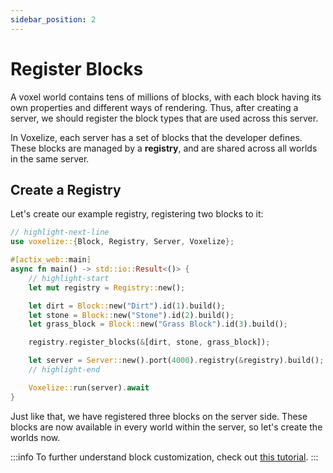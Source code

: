 ```yaml
---
sidebar_position: 2
---
```


# Register Blocks

A voxel world contains tens of millions of blocks, with each block having its own properties and different ways of rendering. Thus, after creating a server, we should register the block types that are used across this server.

In Voxelize, each server has a set of blocks that the developer defines. These blocks are managed by a **registry**, and are shared across all worlds in the same server.

## Create a Registry

Let's create our example registry, registering two blocks to it:

```rust title="server/main.rs"
// highlight-next-line
use voxelize::{Block, Registry, Server, Voxelize};

#[actix_web::main]
async fn main() -> std::io::Result<()> {
    // highlight-start
    let mut registry = Registry::new();

    let dirt = Block::new("Dirt").id(1).build();
    let stone = Block::new("Stone").id(2).build();
    let grass_block = Block::new("Grass Block").id(3).build();

    registry.register_blocks(&[dirt, stone, grass_block]);

    let server = Server::new().port(4000).registry(&registry).build();
    // highlight-end

    Voxelize::run(server).await
}
```

Just like that, we have registered three blocks on the server side. These blocks are now available in every world within the server, so let's create the worlds now.

:::info
To further understand block customization, check out [this tutorial](../intermediate/custom-blocks).
:::
